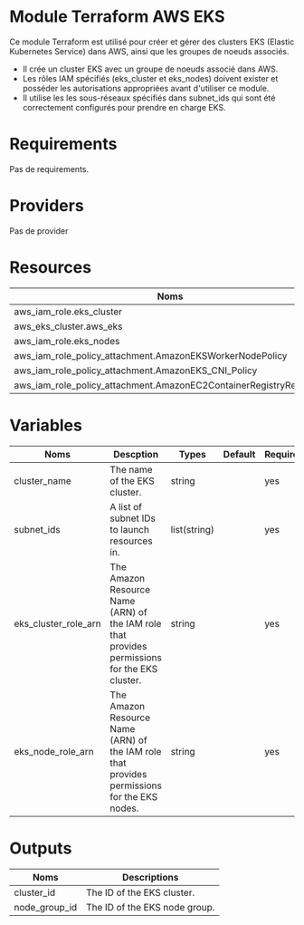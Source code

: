 # Module Terraform AWS EKS

Ce module Terraform est utilisé pour créer et gérer des clusters EKS (Elastic Kubernetes Service) dans AWS, ainsi que les groupes de noeuds associés.

- Il crée un cluster EKS avec un groupe de noeuds associé dans AWS.
- Les rôles IAM spécifiés (eks_cluster et eks_nodes) doivent exister et posséder les autorisations appropriées avant d'utiliser ce module.
- Il utilise les les sous-réseaux spécifiés dans subnet_ids qui sont été correctement configurés pour prendre en charge EKS.


# Requirements
Pas  de requirements.

# Providers
Pas de provider

# Resources

| Noms |  Types|
| -------- | -------- | 
|  aws_iam_role.eks_cluster | resources | 
|  aws_eks_cluster.aws_eks | resources | 
|  aws_iam_role.eks_nodes | resources | 
|  aws_iam_role_policy_attachment.AmazonEKSWorkerNodePolicy | resources | 
|  aws_iam_role_policy_attachment.AmazonEKS_CNI_Policy | resources | 
|  aws_iam_role_policy_attachment.AmazonEC2ContainerRegistryReadOnly | resources | 


# Variables

| Noms| Descption |Types|Default|Required|
| -------- | -------- | -------- | -------- | ------- |
|cluster_name |The name of the EKS cluster.| string|  | yes|
subnet_ids | A list of subnet IDs to launch resources in.|  list(string)  |    | yes |
eks_cluster_role_arn | The Amazon Resource Name (ARN) of the IAM role that provides permissions for the EKS cluster.|  string  |    | yes |
eks_node_role_arn | The Amazon Resource Name (ARN) of the IAM role that provides permissions for the EKS nodes.|  string  |    | yes |

# Outputs

| Noms |  Descriptions|
| -------- | -------- | 
|  cluster_id | The ID of the EKS cluster. | 
|  node_group_id | The ID of the EKS node group. | 